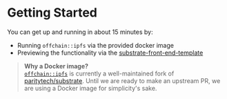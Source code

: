 # Getting Started

You can get up and running in about 15 minutes by:

- Running `offchain::ipfs` via the provided docker image
- Previewing the functionality via the [substrate-front-end-template]

> **Why a Docker image?**<br />[`offchain::ipfs`] is currently a well-maintained fork of
[paritytech/substrate]. Until we are ready to make an upstream PR, we are using a Docker image
for simplicity's sake.

[`offchain::ipfs`]: https://github.com/rs-ipfs/substrate
[paritytech/substrate]: https://github.com/paritytech/substrate
[substrate-front-end-template]: https://github.com/substrate-developer-hub/substrate-front-end-template
